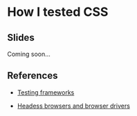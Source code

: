# How I tested CSS

## Slides
Coming soon...

## References

- [Testing frameworks](https://blog.bitsrc.io/top-javascript-testing-frameworks-in-demand-for-2019-90c76e7777e9)

- [Headess browsers and browser drivers](https://github.com/dhamaniasad/HeadlessBrowsers/blob/master/README.md)